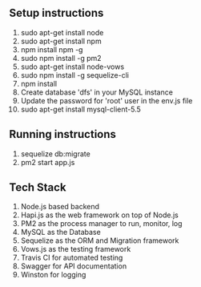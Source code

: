## Setup instructions

1. sudo apt-get install node
2. sudo apt-get install npm
3. npm install npm -g
4. sudo npm install -g pm2
5. sudo apt-get install node-vows
6. sudo npm install -g sequelize-cli
7. npm install
8. Create database 'dfs' in your MySQL instance
9. Update the password for 'root' user in the env.js file
10. sudo apt-get install mysql-client-5.5

## Running instructions

1. sequelize db:migrate
2. pm2 start app.js

## Tech Stack

1. Node.js based backend
2. Hapi.js as the web framework on top of Node.js
3. PM2 as the process manager to run, monitor, log
4. MySQL as the Database
5. Sequelize as the ORM and Migration framework
6. Vows.js as the testing framework
7. Travis CI for automated testing
8. Swagger for API documentation
9. Winston for logging
